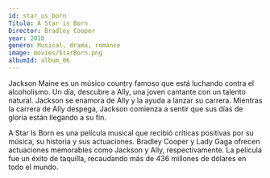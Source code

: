 ```yaml
---
id: star_us_born
Título: A Star is Born
Director: Bradley Cooper
year: 2018
genero: Musical, drama, romance
image: movies/StarBorn.png
albumId: album_06
---
```

Jackson Maine es un músico country famoso que está luchando contra el alcoholismo. Un día, descubre a Ally, una joven cantante con un talento natural. Jackson se enamora de Ally y la ayuda a lanzar su carrera. Mientras la carrera de Ally despega, Jackson comienza a sentir que sus días de gloria están llegando a su fin.

A Star Is Born es una película musical que recibió críticas positivas por su música, su historia y sus actuaciones. Bradley Cooper y Lady Gaga ofrecen actuaciones memorables como Jackson y Ally, respectivamente. La película fue un éxito de taquilla, recaudando más de 436 millones de dólares en todo el mundo.